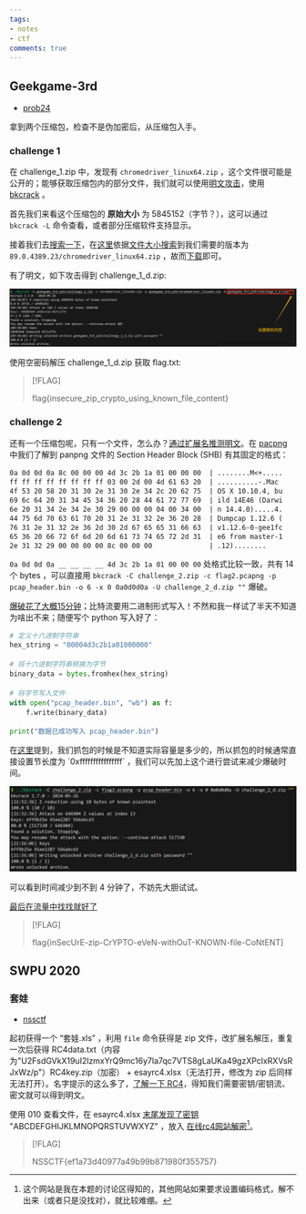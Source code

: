```yaml
---
tags:
- notes
- ctf
comments: true
---
```


## Geekgame-3rd

- [prob24](https://github.com/PKU-GeekGame/geekgame-3rd/tree/master/official_writeup/prob24-password)

拿到两个压缩包，检查不是伪加密后，从压缩包入手。

### challenge 1

在 challenge_1.zip 中，发现有 `chromedriver_linux64.zip` ，这个文件很可能是公开的；能够获取压缩包内的部分文件，我们就可以使用[明文攻击](https://www.uf4te.cn/posts/3a71eb8.html)，使用 [bkcrack](https://github.com/kimci86/bkcrack) 。

首先我们来看这个压缩包的 **原始大小** 为 5845152（字节？），这可以通过 `bkcrack -L` 命令查看，或者部分压缩软件支持显示。

接着我们去[搜索一下](attachments/zip_rar-1.png)，在[这里](https://chromedriver.storage.googleapis.com/)依据[文件大小搜索](attachments/zip_rar-2.png)到我们需要的版本为 `89.0.4389.23/chromedriver_linux64.zip` ，故而[下载](https://chromedriver.storage.googleapis.com/89.0.4389.23/chromedriver_linux64.zip)即可。

有了明文，如下攻击得到 challenge_1_d.zip:

![](attachments/zip_rar-3.png)

使用空密码解压 challenge_1_d.zip 获取 flag.txt:

> [!FLAG]
>
> flag{insecure_zip_crypto_using_known_file_content}

### challenge 2

还有一个压缩包呢，只有一个文件，怎么办？[通过扩展名推测明文](https://www.poboke.com/crack-encrypted-zip-file-with-plaintext-attack.html)。在 [pacpng](https://pcapng.com/) 中我们了解到 panpng 文件的 Section Header Block (SHB) 有其固定的格式：

```hex
0a 0d 0d 0a 8c 00 00 00 4d 3c 2b 1a 01 00 00 00  | ........M<+.....
ff ff ff ff ff ff ff ff 03 00 2d 00 4d 61 63 20  | ..........-.Mac 
4f 53 20 58 20 31 30 2e 31 30 2e 34 2c 20 62 75  | OS X 10.10.4, bu
69 6c 64 20 31 34 45 34 36 20 28 44 61 72 77 69  | ild 14E46 (Darwi
6e 20 31 34 2e 34 2e 30 29 00 00 00 04 00 34 00  | n 14.4.0).....4.
44 75 6d 70 63 61 70 20 31 2e 31 32 2e 36 20 28  | Dumpcap 1.12.6 (
76 31 2e 31 32 2e 36 2d 30 2d 67 65 65 31 66 63  | v1.12.6-0-gee1fc
65 36 20 66 72 6f 6d 20 6d 61 73 74 65 72 2d 31  | e6 from master-1
2e 31 32 29 00 00 00 00 8c 00 00 00              | .12)........
```

`0a 0d 0d 0a __ __ __ __ 4d 3c 2b 1a 01 00 00 00` 处格式比较一致，共有 14 个 bytes ，可以直接用 `bkcrack -C challenge_2.zip -c flag2.pcapng -p pcap_header.bin -o 6 -x 0 0a0d0d0a -U challenge_2_d.zip ""` 爆破。

[爆破花了大概15分钟](attachments/zip_rar-5.png)；比特流要用二进制形式写入！不然和我一样试了半天不知道为啥出不来；随便写个 python 写入好了：

```python title=""
# 定义十六进制字符串
hex_string = "00004d3c2b1a01000000"

# 将十六进制字符串转换为字节
binary_data = bytes.fromhex(hex_string)

# 将字节写入文件
with open("pcap_header.bin", "wb") as f:
    f.write(binary_data)

print("数据已成功写入 pcap_header.bin")
```

在[这里](https://pcapng.com/#:~:text=However%2C%20applications%20that%20output%20PcapNG%20files%20typically%20don%E2%80%99t%20know%20beforehand%20how%20large%20the%20current%20section%20will%20be.%20The%20section%20length%20is%20therefore%20normally%20%2D1%20(0xffffffffffffffff)%2C%20which%20means%20that%20the%20size%20of%20the%20section%20isn%E2%80%99t%20specified.)提到，我们抓包的时候是不知道实际容量是多少的，所以抓包的时候通常直接设置节长度为 `0xffffffffffffffff` ，我们可以先加上这个进行尝试来减少爆破时间。

![](attachments/zip_rar-6.png)

可以看到时间减少到不到 4 分钟了，不妨先大胆试试。

[最后在流量中找找就好了](attachments/zip_rar-4.png)

> [!FLAG]
>
> flag{inSecUrE-zip-CrYPTO-eVeN-withOuT-KNOWN-file-CoNtENT]

## SWPU 2020

### 套娃

- [nssctf](https://www.nssctf.cn/problem/47)

起初获得一个 “套娃.xls” ，利用 `file` 命令获得是 zip 文件，改扩展名解压，重复一次后获得 RC4data.txt（内容为"U2FsdGVkX19uI2lzmxYrQ9mc16y7la7qc7VTS8gLaUKa49gzXPclxRXVsRJxWz/p"）RC4key.zip（加密） + esayrc4.xlsx（无法打开，修改为 zip 后同样无法打开）。名字提示的这么多了，[了解一下 RC4](https://www.yuxingchen.love/index.php/2024/08/04/rc4%E5%8A%A0%E5%AF%86%E7%AE%97%E6%B3%95%E6%B7%B1%E5%88%BB%E5%89%96%E6%9E%90%E7%BB%93%E5%90%88ctf%E9%80%86%E5%90%91%E7%AD%BE%E5%88%B0/)，得知我们需要密钥/密钥流、密文就可以得到明文。

使用 010 查看文件，在 esayrc4.xlsx [末尾发现了密钥](attachments/zip_rar.png) "ABCDEFGHIJKLMNOPQRSTUVWXYZ" ，放入 [在线rc4网站解密](https://config.net.cn/tools/Rc4.html)[^1]。

[^1]: 这个网站是我在本题的讨论区得知的，其他网站如果要求设置编码格式，解不出来（或者只是没找对），就比较难绷。

> [!FLAG]
>
> NSSCTF{ef1a73d40977a49b99b871980f355757}
